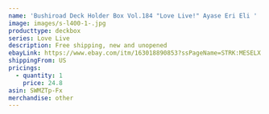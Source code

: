 ```yaml
---
name: 'Bushiroad Deck Holder Box Vol.184 "Love Live!" Ayase Eri Eli '
image: images/s-l400-1-.jpg
producttype: deckbox
series: Love Live
description: Free shipping, new and unopened
ebayLink: https://www.ebay.com/itm/163018890853?ssPageName=STRK:MESELX:IT&_trksid=p3984.m1555.l2649
shippingFrom: US
pricings:
  - quantity: 1
    price: 24.8
asin: SWMZTp-Fx
merchandise: other
---
```

